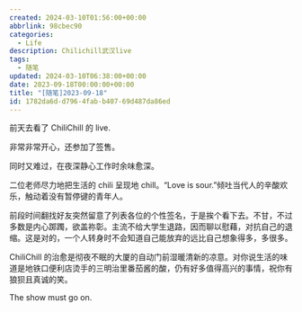 ```yaml
---
created: 2024-03-10T01:56:00+00:00
abbrlink: 98cbec90
categories:
  - Life
description: Chilichill武汉live
tags:
  - 随笔
updated: 2024-03-10T06:38:00+00:00
date: 2023-09-18T00:00:00+00:00
title: "[随笔]2023-09-18"
id: 1782da6d-d796-4fab-b407-69d487da86ed
---
```


前天去看了 ChiliChill 的 live.

非常非常开心，还参加了签售。

同时又难过，在夜深静心工作时余味愈深。

二位老师尽力地把生活的 chili 呈现地 chill。“Love is sour.”倾吐当代人的辛酸欢乐，触动着没有暂停键的青年人。

前段时间翻找好友突然留意了列表各位的个性签名，于是挨个看下去。不甘，不过多数是内心踯躅，欲盖祢彰。主流不给大学生退路，因而聊以慰藉，对抗自己的退缩。这是对的，一个人转身时不会知道自己能放弃的远比自己想象得多，多很多。

ChiliChill 的治愈是彻夜不眠的大厦的自动门前湿暖清新的凉意。对你说生活的味道是地铁口便利店烫手的三明治里番茄酱的酸，仍有好多值得高兴的事情，祝你有狼狈且真诚的笑。

The show must go on.
